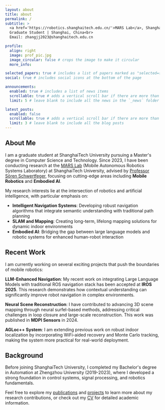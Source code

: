 ```yaml
---
layout: about
title: about
permalink: /
subtitle: >
  <a href='https://robotics.shanghaitech.edu.cn/'>MARS Lab</a>, ShanghaiTech University<br>
  Graduate Student | Shanghai, China<br>
  Email: zhangjj2023@shanghaitech.edu.cn

profile:
  align: right
  image: prof_pic.jpg
  image_circular: false # crops the image to make it circular
  more_info:

selected_papers: true # includes a list of papers marked as "selected={true}"
social: true # includes social icons at the bottom of the page

announcements:
  enabled: true # includes a list of news items
  scrollable: true # adds a vertical scroll bar if there are more than 3 news items
  limit: 5 # leave blank to include all the news in the `_news` folder

latest_posts:
  enabled: false
  scrollable: true # adds a vertical scroll bar if there are more than 3 new posts items
  limit: 3 # leave blank to include all the blog posts
---
```


## About Me

I am a graduate student at ShanghaiTech University pursuing a Master's degree in Computer Science and Technology. Since 2023, I have been conducting research at the [MARS Lab](https://robotics.shanghaitech.edu.cn/) (Mobile Autonomous Robotics Systems Laboratory) at ShanghaiTech University, advised by [Professor Sören Schwertfeger](https://robotics.shanghaitech.edu.cn/people/soeren), focusing on cutting-edge areas including **Mobile Robotics** and **Embodied AI**.

My research interests lie at the intersection of robotics and artificial intelligence, with particular emphasis on:

- **Intelligent Navigation Systems**: Developing robust navigation algorithms that integrate semantic understanding with traditional path planning
- **SLAM and Mapping**: Creating long-term, lifelong mapping solutions for dynamic indoor environments
- **Embodied AI**: Bridging the gap between large language models and robotic systems for enhanced human-robot interaction

## Recent Work

I am currently working on several exciting projects that push the boundaries of mobile robotics:

**LLM-Enhanced Navigation**: My recent work on integrating Large Language Models with traditional ROS navigation stack has been accepted at **IROS 2025**. This research demonstrates how contextual understanding can significantly improve robot navigation in complex environments.

**Neural Scene Reconstruction**: I have contributed to advancing 3D scene mapping through neural surfel-based methods, addressing critical challenges in loop closure and large-scale reconstruction. This work was published in **MDPI Sensors** in 2024.

**AGLoc++ System**: I am extending previous work on robust indoor localization by incorporating WiFi-aided recovery and Monte Carlo tracking, making the system more practical for real-world deployment.

## Background

Before joining ShanghaiTech University, I completed my Bachelor's degree in Automation at Zhengzhou University (2019-2023), where I developed a strong foundation in control systems, signal processing, and robotics fundamentals.

Feel free to explore my [publications](/publications/) and [projects](/projects/) to learn more about my research contributions, or check out my [CV](/cv/) for detailed academic information.
